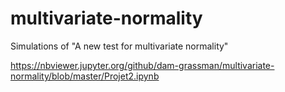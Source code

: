 # multivariate-normality
Simulations of "A new test for multivariate normality"

https://nbviewer.jupyter.org/github/dam-grassman/multivariate-normality/blob/master/Projet2.ipynb
